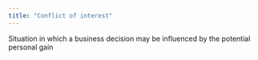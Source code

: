 ```yaml
---
title: "Conflict of interest"
---
```

Situation in which a business decision may be influenced by the potential personal gain

